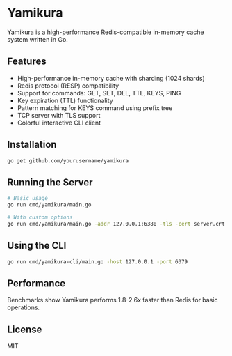 # Yamikura

Yamikura is a high-performance Redis-compatible in-memory cache system written in Go.

## Features

- High-performance in-memory cache with sharding (1024 shards)
- Redis protocol (RESP) compatibility
- Support for commands: GET, SET, DEL, TTL, KEYS, PING
- Key expiration (TTL) functionality
- Pattern matching for KEYS command using prefix tree
- TCP server with TLS support
- Colorful interactive CLI client

## Installation

```bash
go get github.com/yourusername/yamikura
```

## Running the Server

```bash
# Basic usage
go run cmd/yamikura/main.go

# With custom options
go run cmd/yamikura/main.go -addr 127.0.0.1:6380 -tls -cert server.crt -key server.key
```

## Using the CLI

```bash
go run cmd/yamikura-cli/main.go -host 127.0.0.1 -port 6379
```

## Performance

Benchmarks show Yamikura performs 1.8-2.6x faster than Redis for basic operations.

## License

MIT 